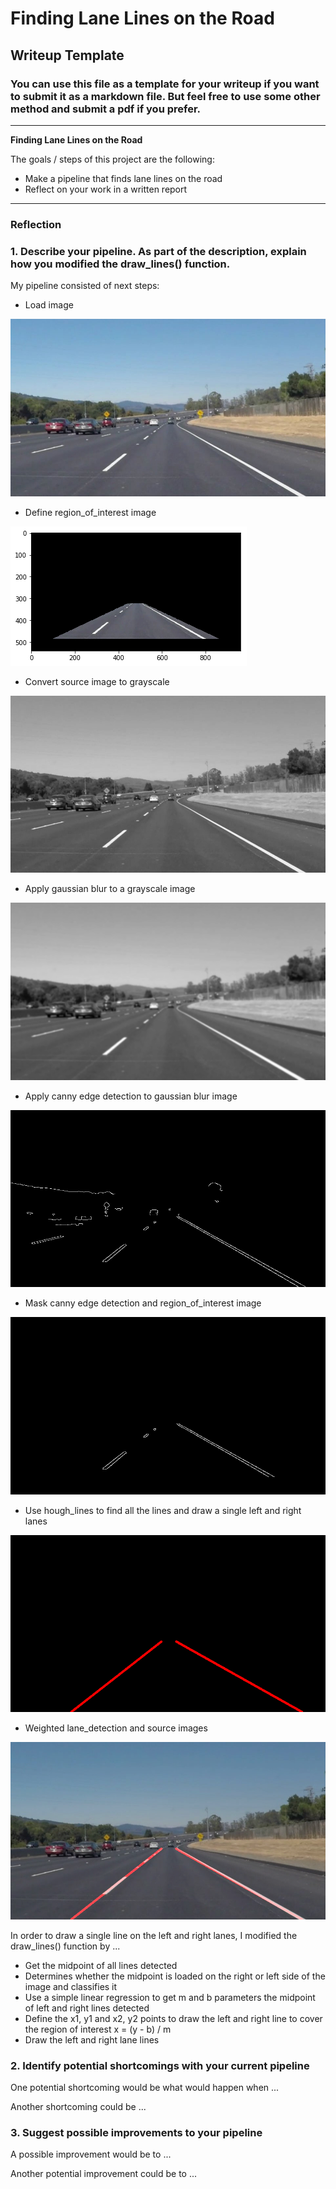 # **Finding Lane Lines on the Road** 

## Writeup Template

### You can use this file as a template for your writeup if you want to submit it as a markdown file. But feel free to use some other method and submit a pdf if you prefer.

---

**Finding Lane Lines on the Road**

The goals / steps of this project are the following:
* Make a pipeline that finds lane lines on the road
* Reflect on your work in a written report


[//]: # (Image References)

[source]: ./examples/source.jpg "source"
[interest_region]: ./examples/interest_region.jpg 
[gray]: ./examples/gray.jpg 
[blur]: ./examples/blur.jpg 
[edge]: ./examples/edge.jpg 
[masked_edge]: ./examples/masked_edge.jpg 
[lines]: ./examples/lines.jpg 
[weighted]: ./examples/weighted.jpg 

---

### Reflection

### 1. Describe your pipeline. As part of the description, explain how you modified the draw_lines() function.

My pipeline consisted of next steps:

* Load image

![alt text][source]

* Define region_of_interest image

![alt text][interest_region]

* Convert source image to grayscale

![alt text][gray]

* Apply gaussian blur to a grayscale image

![alt text][blur]

* Apply canny edge detection to gaussian blur image

![alt text][edge]

* Mask canny edge detection and region_of_interest image

![alt text][masked_edge]

* Use hough_lines to find all the lines and draw a single left and right lanes

![alt text][lines]

* Weighted lane_detection and source images

![alt text][weighted]

In order to draw a single line on the left and right lanes, I modified the draw_lines() function by ...

* Get the midpoint of all lines detected
* Determines whether the midpoint is loaded on the right or left side of the image and classifies it
* Use a simple linear regression to get m and b parameters the midpoint of left and right lines detected
* Define the x1, y1 and x2, y2 points to draw the left and right line to cover the region of interest    x = (y - b) / m 
* Draw the left and right lane lines

### 2. Identify potential shortcomings with your current pipeline


One potential shortcoming would be what would happen when ... 

Another shortcoming could be ...


### 3. Suggest possible improvements to your pipeline

A possible improvement would be to ...

Another potential improvement could be to ...

